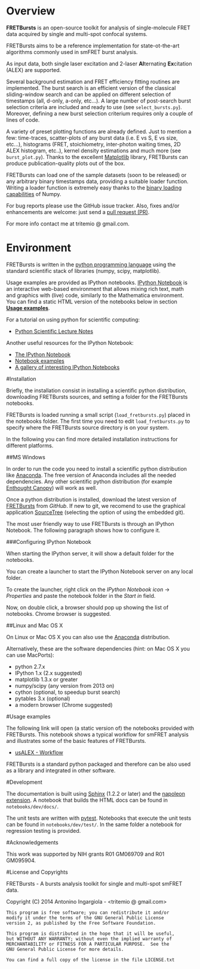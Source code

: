 Overview
=======

**FRETBursts** is an open-source toolkit for analysis of single-molecule FRET
data acquired by single and multi-spot confocal systems.

FRETBursts aims to be a reference implementation for state-ot-the-art
algorithms commonly used in smFRET burst analysis.

As input data, both single laser excitation and 2-laser **Al**ternating **Ex**citation
(ALEX) are supported.

Several background estimation and FRET efficiency fitting routines are
implemented. The burst search is an efficient version of the classical
sliding-window search and can be applied on different selection of timestamps
(all, d-only, a-only, etc...). A large number of post-search burst selection
criteria are included and ready to use (see `select_bursts.py`). Moreover,
defining a new burst selection criterium requires only a couple of lines of code.

A variety of preset plotting functions are already defined. Just to mention a few:
time-traces, scatter-plots of any burst data (i.e. E vs S, E vs size, etc...),
histograms (FRET, stoichiometry, inter-photon waiting times, 2D ALEX histogram, etc..),
kernel density estimations and much more (see `burst_plot.py`).
Thanks to the excellent [Matplotlib](http://matplotlib.org/) library,
FRETBursts can produce publication-quality plots out of the box.

FRETBursts can load one of the sample datasets (soon to be released) or any arbitrary
binary timestamps data, providing a suitable loader function. Writing a
loader function is extremely easy thanks to the
[binary loading capabilities](http://docs.scipy.org/doc/numpy/reference/routines.io.html)
of Numpy.

For bug reports please use the GitHub issue tracker. Also, fixes and/or enhancements
are welcome: just send a [pull request (PR)](https://help.github.com/articles/using-pull-requests).

For more info contact me at tritemio @ gmail.com.

Environment
===========

FRETBursts is written in the [python programming language](http://www.python.org/) using the standard
scientific stack of libraries (numpy, scipy, matplotlib).

Usage examples are provided as IPython notebooks.
[IPython Notebook](http://ipython.org/notebook.html) is an interactive web-based environment that allows
mixing rich text, math and graphics with (live) code, similarly to the Mathematica environment.
You can find a static HTML version of the notebooks below in section **[Usage examples](#usage-examples)**.

For a tutorial on using python for scientific computing:

* [Python Scientific Lecture Notes](http://scipy-lectures.github.io/)

Another useful resources for the IPython Notebook:

* [The IPython Notebook](http://ipython.org/ipython-doc/stable/interactive/notebook.html)
* [Notebook examples](http://nbviewer.ipython.org/github/ipython/ipython/blob/master/examples/Notebook/Index.ipynb)
* [A gallery of interesting IPython Notebooks](https://github.com/ipython/ipython/wiki/A-gallery-of-interesting-IPython-Notebooks)

#Installation

Briefly, the installation consist in installing a scientific python distribution,
downloading FRETBursts sources, and setting a folder for the FRETBursts notebooks.

FRETBursts is loaded running a small script (`load_fretbursts.py`) placed
in the notebooks folder. The first time you need to edit `load_fretbursts.py`
to specify where the FRETBursts source directory is on your system.

In the following you can find more detailed installation instructions
for different platforms.

##MS Windows

In order to run the code you need to install a scientific python
distribution like [Anaconda](https://store.continuum.io/cshop/anaconda/).
The free version of Anaconda includes all the needed dependencies.
Any other scientific python distribution (for example
[Enthought Canopy](https://www.enthought.com/products/canopy/))
will work as well.

Once a python distribution is installed, download the latest version
of [FRETBursts](https://github.com/tritemio/FRETBursts) from *GitHub*.
If new to git, we recomend to use the graphical application
[SourceTree](http://www.sourcetreeapp.com/) (selecting the option of
using the embedded git).

The most user friendly way to use FRETBursts is through an IPython Notebook.
The following paragraph shows how to configure it.

###Configuring IPython Notebook

When starting the IPython server, it will show a default folder for the notebooks.

You can create a launcher to start the IPython Notebook server on any local folder.

To create the launcher, right click on the
*IPython Notebook icon* -> *Properties* and paste
the notebook folder in the *Start in* field.

Now, on double click, a browser should pop up showing the list
of notebooks. Chrome browser is suggested.

##Linux and Mac OS X

On Linux or Mac OS X you can also use the [Anaconda](https://store.continuum.io/cshop/anaconda/) distribution.

Alternatively, these are the software dependencies (hint: on Mac OS X you can use MacPorts):

 - python 2.7.x
 - IPython 1.x (2.x suggested)
 - matplotlib 1.3.x or greater
 - numpy/scipy (any version from 2013 on)
 - cython (optional, to speedup burst search)
 - pytables 3.x (optional)
 - a modern browser (Chrome suggested)


#Usage examples

The following link will open (a static version of) the notebooks provided
with FRETBursts. This notebook shows a typical workflow for smFRET analysis
and illustrates some of the basic features of FRETBursts.

* [usALEX - Workflow](http://nbviewer.ipython.org/urls/raw.github.com/tritemio/FRETBursts/master/notebooks/usALEX%2520-%2520Workflow.ipynb)

FRETBursts is a standard python packaged and therefore can be also used as a library and integrated in other software.

#Development

The documentation is built using [Sphinx](http://sphinx-doc.org/) (1.2.2 or later) and
the [napoleon extension](https://pypi.python.org/pypi/sphinxcontrib-napoleon).
A notebook that builds the HTML docs can be found in `notebooks/dev/docs/`.

The unit tests are written with [pytest](http://pytest.org/latest/).
Notebooks that execute the unit tests can be found in `notebooks/dev/test/`.
In the same folder a notebook for regression testing is provided.


#Acknowledgements

This work was supported by NIH grants R01 GM069709 and R01 GM095904.

#License and Copyrights

FRETBursts - A bursts analysis toolkit for single and multi-spot smFRET data.

Copyright (C) 2014  Antonino Ingargiola - <tritemio @ gmail.com>

    This program is free software; you can redistribute it and/or
    modify it under the terms of the GNU General Public License
    version 2, as published by the Free Software Foundation.

    This program is distributed in the hope that it will be useful,
    but WITHOUT ANY WARRANTY; without even the implied warranty of
    MERCHANTABILITY or FITNESS FOR A PARTICULAR PURPOSE.  See the
    GNU General Public License for more details.

    You can find a full copy of the license in the file LICENSE.txt
